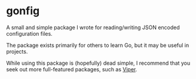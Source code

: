 # gonfig

A small and simple package I wrote for reading/writing JSON encoded configuration files.

The package exists primarily for others to learn Go, but it may be useful in projects.

While using this package is (hopefully) dead simple, I recommend that you seek out more full-featured packages, such as [Viper](https://github.com/spf13/viper).
